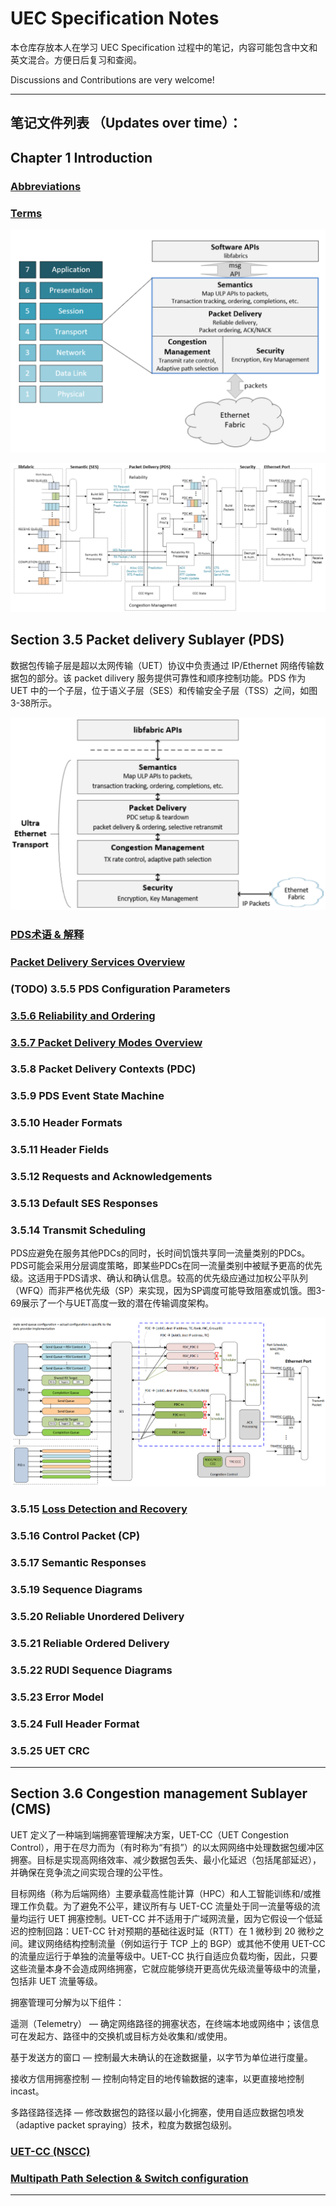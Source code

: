 # UEC Specification Notes

本仓库存放本人在学习 UEC Specification 过程中的笔记，内容可能包含中文和英文混合。方便日后复习和查阅。

Discussions and Contributions are very welcome!

---

## 笔记文件列表 （Updates over time）：

## Chapter 1 Introduction
### [Abbreviations](Notes/Abbreviation.md)
### [Terms](Notes/Terms.md)

![Figure 3-1 - Overview of UET](Figures/Figure-3-1.png)

![Figure 3-3 - Component Interface Overview](Figures/Figure-3-3.png)

## Section 3.5 Packet delivery Sublayer (PDS)

数据包传输子层是超以太网传输（UET）协议中负责通过 IP/Ethernet 网络传输数据包的部分。该 packet dilivery 服务提供可靠性和顺序控制功能。PDS 作为 UET 中的一个子层，位于语义子层（SES）和传输安全子层（TSS）之间，如图3-38所示。

![Figure 3-38 - PDS High-Level Architecture Diagram](Figures/Figure-3-38-PDS_High-Level_Architecture_Diagram.png)

### [PDS术语 & 解释](Notes/PDS-Terms.md)
### [Packet Delivery Services Overview](Notes/PDS.md)
### (TODO) 3.5.5 PDS Configuration Parameters
### [3.5.6 Reliability and Ordering](Notes/Reliability.md)
### [3.5.7 Packet Delivery Modes Overview](Notes/Packet-delivery-modes-overview.md)
### 3.5.8 Packet Delivery Contexts (PDC)
### 3.5.9 PDS Event State Machine
### 3.5.10 Header Formats
### 3.5.11 Header Fields
### 3.5.12 Requests and Acknowledgements
### 3.5.13 Default SES Responses
### 3.5.14 Transmit Scheduling

PDS应避免在服务其他PDCs的同时，长时间饥饿共享同一流量类别的PDCs。PDS可能会采用分层调度策略，即某些PDCs在同一流量类别中被赋予更高的优先级。这适用于PDS请求、确认和确认信息。较高的优先级应通过加权公平队列（WFQ）而非严格优先级（SP）来实现，因为SP调度可能导致阻塞或饥饿。图3-69展示了一个与UET高度一致的潜在传输调度架构。

![Figure 3-69 - Example Transmit Scheduler](Figures/Figure-3-69.png)

### 3.5.15 [Loss Detection and Recovery](Notes/LossDetection.md)


### 3.5.16 Control Packet (CP)


### 3.5.17 Semantic Responses


### 3.5.19 Sequence Diagrams


### 3.5.20 Reliable Unordered Delivery


### 3.5.21 Reliable Ordered Delivery


### 3.5.22 RUDI Sequence Diagrams


### 3.5.23 Error Model


### 3.5.24 Full Header Format


### 3.5.25 UET CRC

---

## Section 3.6 Congestion management Sublayer (CMS)

UET 定义了一种端到端拥塞管理解决方案，UET-CC（UET Congestion Control），用于在尽力而为（有时称为“有损”）的以太网网络中处理数据包缓冲区拥塞。目标是实现高网络效率、减少数据包丢失、最小化延迟（包括尾部延迟），并确保在竞争流之间实现合理的公平性。

目标网络（称为后端网络）主要承载高性能计算（HPC）和人工智能训练和/或推理工作负载。为了避免不公平，建议所有与 UET-CC 流量处于同一流量等级的流量均运行 UET 拥塞控制。UET-CC 并不适用于广域网流量，因为它假设一个低延迟的控制回路：UET-CC 针对预期的基础往返时延（RTT）在 1 微秒到 20 微秒之间。建议网络结构控制流量（例如运行于 TCP 上的 BGP）或其他不使用 UET-CC 的流量应运行于单独的流量等级中。UET-CC 执行自适应负载均衡，因此，只要这些流量本身不会造成网络拥塞，它就应能够绕开更高优先级流量等级中的流量，包括非 UET 流量等级。

拥塞管理可分解为以下组件：

遥测（Telemetry） — 确定网络路径的拥塞状态，在终端本地或网络中；该信息可在发起方、路径中的交换机或目标方处收集和/或使用。

基于发送方的窗口 — 控制最大未确认的在途数据量，以字节为单位进行度量。

接收方信用拥塞控制 — 控制向特定目的地传输数据的速率，以更直接地控制 incast。

多路径路径选择 — 修改数据包的路径以最小化拥塞，使用自适应数据包喷发（adaptive packet spraying）技术，粒度为数据包级别。

### [UET-CC (NSCC)](Notes/UET-CC.md)  
### [Multipath Path Selection & Switch configuration](Notes/multipath.md)

---

